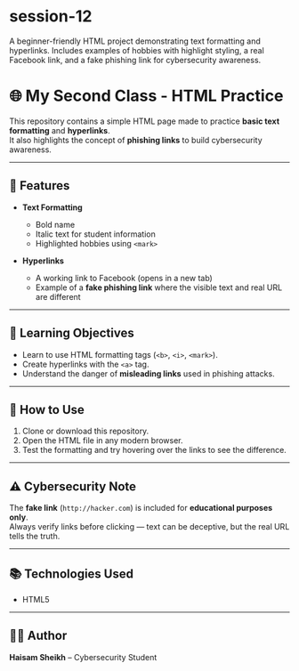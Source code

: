 # session-12
A beginner-friendly HTML project demonstrating text formatting and hyperlinks. Includes examples of hobbies with highlight styling, a real Facebook link, and a fake phishing link for cybersecurity awareness.
# 🌐 My Second Class - HTML Practice

This repository contains a simple HTML page made to practice **basic text formatting** and **hyperlinks**.  
It also highlights the concept of **phishing links** to build cybersecurity awareness.  

---

## 📌 Features
- **Text Formatting**  
  - Bold name  
  - Italic text for student information  
  - Highlighted hobbies using `<mark>`  

- **Hyperlinks**  
  - A working link to Facebook (opens in a new tab)  
  - Example of a **fake phishing link** where the visible text and real URL are different  

---

## 🎯 Learning Objectives
- Learn to use HTML formatting tags (`<b>`, `<i>`, `<mark>`).  
- Create hyperlinks with the `<a>` tag.  
- Understand the danger of **misleading links** used in phishing attacks.  

---

## 🚀 How to Use
1. Clone or download this repository.  
2. Open the HTML file in any modern browser.  
3. Test the formatting and try hovering over the links to see the difference.  

---

## ⚠️ Cybersecurity Note
The **fake link** (`http://hacker.com`) is included for **educational purposes only**.  
Always verify links before clicking — text can be deceptive, but the real URL tells the truth.  

---

## 📚 Technologies Used
- HTML5  

---

## 👨‍💻 Author
**Haisam Sheikh** – Cybersecurity Student  

